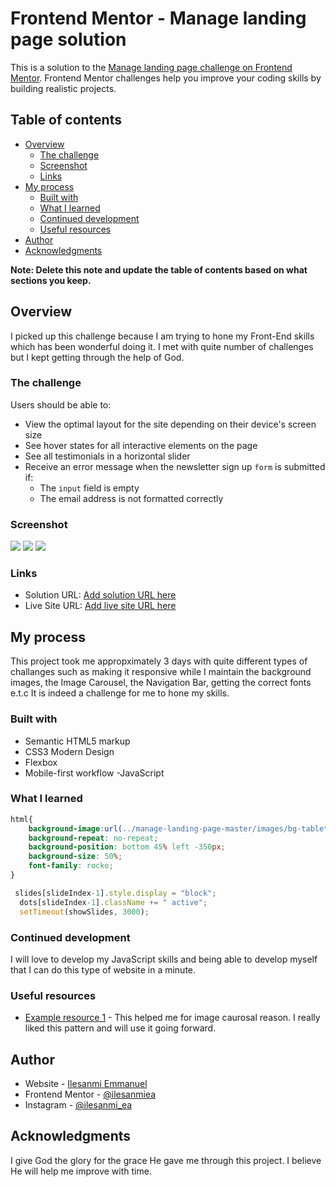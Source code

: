 # Frontend Mentor - Manage landing page solution

This is a solution to the [Manage landing page challenge on Frontend Mentor](https://www.frontendmentor.io/challenges/manage-landing-page-SLXqC6P5). Frontend Mentor challenges help you improve your coding skills by building realistic projects. 

## Table of contents

- [Overview](#overview)
  - [The challenge](#the-challenge)
  - [Screenshot](#screenshot)
  - [Links](#links)
- [My process](#my-process)
  - [Built with](#built-with)
  - [What I learned](#what-i-learned)
  - [Continued development](#continued-development)
  - [Useful resources](#useful-resources)
- [Author](#author)
- [Acknowledgments](#acknowledgments)

**Note: Delete this note and update the table of contents based on what sections you keep.**

## Overview

I picked up this challenge because I am trying to hone my Front-End skills which has been wonderful doing it. I met with quite number of challenges but I kept getting through the help of God.

### The challenge

Users should be able to:

- View the optimal layout for the site depending on their device's screen size
- See hover states for all interactive elements on the page
- See all testimonials in a horizontal slider
- Receive an error message when the newsletter sign up `form` is submitted if:
  - The `input` field is empty
  - The email address is not formatted correctly

### Screenshot

![](./images/Screen%20Shot%202022-07-20%20at%2023.11.07.png)
![](./images/Screen%20Shot%202022-07-20%20at%2023.11.28.png)
![](./images/Screen%20Shot%202022-07-20%20at%2023.11.48.png)



### Links

- Solution URL: [Add solution URL here](https://your-solution-url.com)
- Live Site URL: [Add live site URL here](https://your-live-site-url.com)

## My process

This project took me appropximately 3 days with quite different types of challanges such as making it responsive while I maintain the background images, the Image Carousel, the Navigation Bar, getting the correct fonts e.t.c It is indeed a challenge for me to hone my skills.

### Built with

- Semantic HTML5 markup
- CSS3 Modern Design
- Flexbox
- Mobile-first workflow
-JavaScript


### What I learned

```css
html{
    background-image:url(../manage-landing-page-master/images/bg-tablet-pattern.svg);
    background-repeat: no-repeat;
    background-position: bottom 45% left -350px;
    background-size: 50%;
    font-family: rocko;
}
```
```js
 slides[slideIndex-1].style.display = "block";  
  dots[slideIndex-1].className += " active";
  setTimeout(showSlides, 3000);
```
### Continued development
I will love to develop my JavaScript skills and being able to develop myself that I can do this type of website in a minute.


### Useful resources

- [Example resource 1](https://www.w3school.com) - This helped me for image caurosal reason. I really liked this pattern and will use it going forward.



## Author

- Website - [Ilesanmi Emmanuel](https://ilesanmiea.hashnode.dev)
- Frontend Mentor - [@ilesanmiea](https://www.frontendmentor.io/profile/ilesanmiea)
- Instagram - [@ilesanmi_ea](https://www.twitter.com/ilesanmi_ea)



## Acknowledgments
 I give God the glory for the grace He gave me through this project. I believe He will help me improve with time.